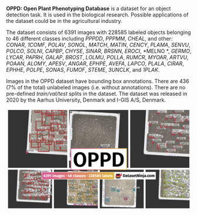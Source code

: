 **OPPD: Open Plant Phenotyping Database** is a dataset for an object detection task. It is used in the biological research. Possible applications of the dataset could be in the agricultural industry. 

The dataset consists of 6391 images with 228585 labeled objects belonging to 46 different classes including *PPPDD*, *PPPMM*, *CHEAL*, and other: *CONAR*, *1COMF*, *POLAV*, *SONOL*, *MATCH*, *MATIN*, *CENCY*, *PLAMA*, *SENVU*, *POLCO*, *SOLNI*, *CAPBP*, *CHYSE*, *SINAR*, *BRSNN*, *EROCI*, *MELNO *, *GERMO*, *LYCAR*, *PAPRH*, *GALAP*, *BROST*, *LOLMU*, *POLLA*, *RUMCR*, *MYOAR*, *ARTVU*, *POAAN*, *ALOMY*, *APESV*, *ANGAR*, *EPHPE*, *AVEFA*, *LAPCO*, *PLALA*, *CIRAR*, *EPHHE*, *POLPE*, *SONAS*, *FUMOF*, *STEME*, *3UNCLK*, and *1PLAK*.

Images in the OPPD dataset have bounding box annotations. There are 436 (7% of the total) unlabeled images (i.e. without annotations). There are no pre-defined <i>train/val/test</i> splits in the dataset. The dataset was released in 2020 by the Aarhus University, Denmark and I-GIS A/S, Denmark.

<img src="https://github.com/dataset-ninja/open-plant-phenotyping-database/raw/main/visualizations/poster.png">
